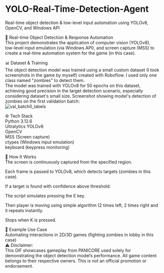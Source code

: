 # YOLO-Real-Time-Detection-Agent
Real-time object detection &amp; low-level input automation using YOLOv8, OpenCV, and Windows API

🧠 Real-time Object Detection & Response Automation  
This project demonstrates the application of computer vision (YOLOv8), low-level input emulation (via Windows API), and screen capture (MSS) to create a real-time automation system for the game (in this case).

📊 Dataset & Training  
The object detection model was trained using a small custom dataset (I took screenshots in the game by myself) created with Roboflow. I used only one class named "zombies" to detect them.  
The model was trained with YOLOv8 for 50 epochs on this dataset, achieving good precision in the target detection scenario, especially considering dataset's small size.
Screenshot showing model's detection of zombies on the first validation batch:   
![val_batch0_labels](https://github.com/user-attachments/assets/37ba0730-9d31-4bf4-881c-796d0da138f8)

⚙️ Tech Stack  
Python 3.12.6  
Ultralytics YOLOv8  
OpenCV  
MSS (Screen capture)  
ctypes (Windows input emulation)  
keyboard (keypress monitoring)  

🚀 How It Works  
The screen is continuously captured from the specified region.  

Each frame is passed to YOLOv8, which detects targets (zombies in this case).  

If a target is found with confidence above threshold:  

The script simulates pressing the E key.  

Then player is moving using simple algorithm (2 times left, 2 times right and it repeats instantly.  

Stops when K is pressed.  
 


🧪 Example Use Case  
Automating interactions in 2D/3D games (fighting zombies in lobby in this case)   
⚠️ Disclaimer:  
This GIF showcases gameplay from PANICORE used solely for demonstrating the object detection model’s performance. All game content belongs to their respective owners. This is not an official promotion or endorsement.


